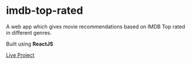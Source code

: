 # imdb-top-rated

A web app which gives movie recommendations based on IMDB Top rated in different
genres.

Built using **ReactJS**

[Live Project](https://e1tv9.csb.app/)
